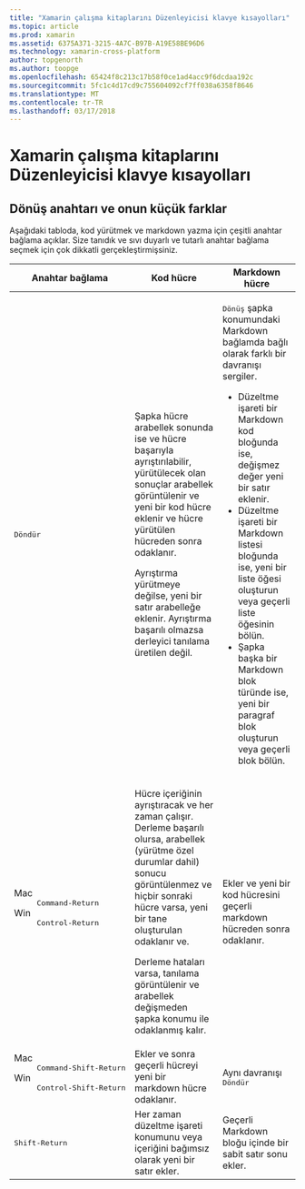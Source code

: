 ```yaml
---
title: "Xamarin çalışma kitaplarını Düzenleyicisi klavye kısayolları"
ms.topic: article
ms.prod: xamarin
ms.assetid: 6375A371-3215-4A7C-B97B-A19E58BE96D6
ms.technology: xamarin-cross-platform
author: topgenorth
ms.author: toopge
ms.openlocfilehash: 65424f8c213c17b58f0ce1ad4acc9f6dcdaa192c
ms.sourcegitcommit: 5fc1c4d17cd9c755604092cf7ff038a6358f8646
ms.translationtype: MT
ms.contentlocale: tr-TR
ms.lasthandoff: 03/17/2018
---
```

# <a name="xamarin-workbooks-editor-keyboard-shortcuts"></a>Xamarin çalışma kitaplarını Düzenleyicisi klavye kısayolları

## <a name="the-return-key-and-its-nuances"></a>Dönüş anahtarı ve onun küçük farklar

Aşağıdaki tabloda, kod yürütmek ve markdown yazma için çeşitli anahtar bağlama açıklar. Size tanıdık ve sıvı duyarlı ve tutarlı anahtar bağlama seçmek için çok dikkatli gerçekleştirmişsiniz.

|Anahtar bağlama|Kod hücre|Markdown hücre|
|--- |--- |--- |
|<kbd>Döndür</kbd>|<p>Şapka hücre arabellek sonunda ise ve hücre başarıyla ayrıştırılabilir, yürütülecek olan sonuçlar arabellek görüntülenir ve yeni bir kod hücre eklenir ve hücre yürütülen hücreden sonra odaklanır.</p><p>Ayrıştırma yürütmeye değilse, yeni bir satır arabelleğe eklenir. Ayrıştırma başarılı olmazsa derleyici tanılama üretilen değil.</p>|<p><kbd>Dönüş</kbd> şapka konumundaki Markdown bağlamda bağlı olarak farklı bir davranışı sergiler.</p><ul><li>Düzeltme işareti bir Markdown kod bloğunda ise, değişmez değer yeni bir satır eklenir.</li><li>Düzeltme işareti bir Markdown listesi bloğunda ise, yeni bir liste öğesi oluşturun veya geçerli liste öğesinin bölün.</li><li>Şapka başka bir Markdown blok türünde ise, yeni bir paragraf blok oluşturun veya geçerli blok bölün.</li></ul>|
|<dl><dt>Mac</dt><dd><kbd>Command‑Return</kbd></dd><dt>Win</dt><dd><kbd>Control‑Return</kbd></dd></dl>|<p>Hücre içeriğinin ayrıştıracak ve her zaman çalışır. Derleme başarılı olursa, arabellek (yürütme özel durumlar dahil) sonucu görüntülenmez ve hiçbir sonraki hücre varsa, yeni bir tane oluşturulan odaklanır ve.</p><p>Derleme hataları varsa, tanılama görüntülenir ve arabellek değişmeden şapka konumu ile odaklanmış kalır.</p>|Ekler ve yeni bir kod hücresini geçerli markdown hücreden sonra odaklanır.|
|<dl><dt>Mac</dt><dd><kbd>Command‑Shift‑Return</kbd><dd><dt>Win</dt><dd><kbd>Control‑Shift‑Return</kbd></dd></dl>|Ekler ve sonra geçerli hücreyi yeni bir markdown hücre odaklanır.|Aynı davranışı <kbd>Döndür</kbd>|
|<kbd>Shift‑Return</kbd>|Her zaman düzeltme işareti konumunu veya içeriğini bağımsız olarak yeni bir satır ekler.|Geçerli Markdown bloğu içinde bir sabit satır sonu ekler.|
